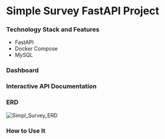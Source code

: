 # Simple Survey FastAPI Project

### Technology Stack and Features
- FastAPI
- Docker Compose
- MySQL

### Dashboard

### Interactive API Documentation

### ERD
![Simpl_Survey_ERD](https://github.com/yyysolhhh/Simple-Survey_project/assets/70841430/e2022155-18fc-40ce-ab33-f4de70f0ae59)


### How to Use It

